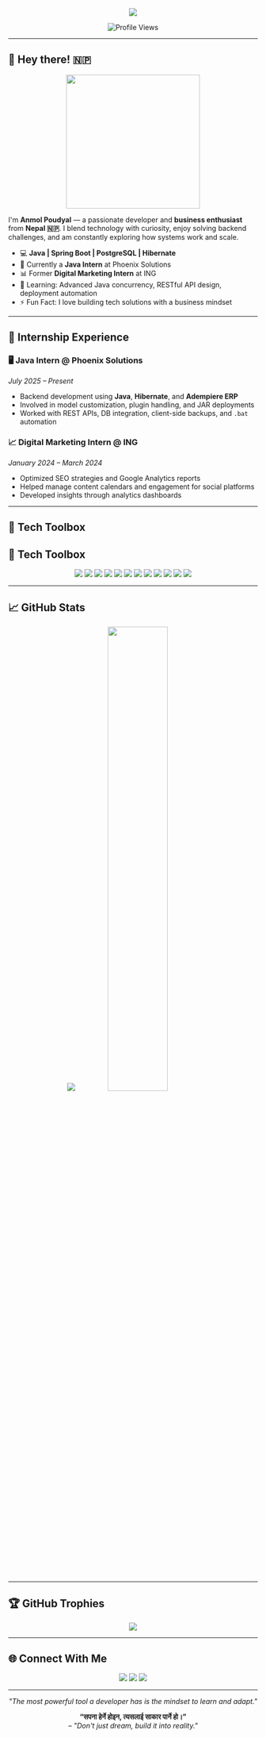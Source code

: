 <div align="center">
  <img src="https://capsule-render.vercel.app/api?type=waving&color=4e54c8,8f94fb&height=250&section=header&text=👨‍💻%20Anmol%20Poudyal&fontSize=60&fontColor=FFFFFF&animation=fadeIn&desc=Passionate%20Developer%20|%20Business%20Enthusiast&descSize=20" />
</div>

<p align="center">
  <img src="https://komarev.com/ghpvc/?username=Anmolpoudyal&label=Profile%20Views&color=8f94fb&style=for-the-badge" alt="Profile Views" />
</p>

---

## 👋 Hey there! 🇳🇵

<div align="center">
  <img src="https://media.giphy.com/media/qgQUggAC3Pfv687qPC/giphy.gif" width="270" height="270">
</div>

I'm **Anmol Poudyal** — a passionate developer and **business enthusiast** from **Nepal 🇳🇵**. I blend technology with curiosity, enjoy solving backend challenges, and am constantly exploring how systems work and scale.

- 💻 **Java | Spring Boot | PostgreSQL | Hibernate**
- 🚀 Currently a **Java Intern** at Phoenix Solutions
- 📊 Former **Digital Marketing Intern** at ING
- 🌱 Learning: Advanced Java concurrency, RESTful API design, deployment automation
- ⚡ Fun Fact: I love building tech solutions with a business mindset

---

## 💼 Internship Experience

### 🖥 Java Intern @ Phoenix Solutions  
*July 2025 – Present*  
- Backend development using **Java**, **Hibernate**, and **Adempiere ERP**
- Involved in model customization, plugin handling, and JAR deployments
- Worked with REST APIs, DB integration, client-side backups, and `.bat` automation

### 📈 Digital Marketing Intern @ ING  
*January 2024 – March 2024*  
- Optimized SEO strategies and Google Analytics reports  
- Helped manage content calendars and engagement for social platforms  
- Developed insights through analytics dashboards

---

## 🧰 Tech Toolbox

## 🧰 Tech Toolbox

<p align="center">
  <img src="https://img.shields.io/badge/Java-ED8B00?style=for-the-badge&logo=openjdk&logoColor=white" />
  <img src="https://img.shields.io/badge/SpringBoot-6DB33F?style=for-the-badge&logo=spring-boot&logoColor=white" />
  <img src="https://img.shields.io/badge/PostgreSQL-336791?style=for-the-badge&logo=postgresql&logoColor=white" />
  <img src="https://img.shields.io/badge/Hibernate-59666C?style=for-the-badge&logo=hibernate&logoColor=white" />
  <img src="https://img.shields.io/badge/Python-3776AB?style=for-the-badge&logo=python&logoColor=white" />
  <img src="https://img.shields.io/badge/React-61DAFB?style=for-the-badge&logo=react&logoColor=black" />
  <img src="https://img.shields.io/badge/JavaScript-F7DF1E?style=for-the-badge&logo=javascript&logoColor=black" />
  <img src="https://img.shields.io/badge/TypeScript-3178C6?style=for-the-badge&logo=typescript&logoColor=white" />
  <img src="https://img.shields.io/badge/Bash-121011?style=for-the-badge&logo=gnubash&logoColor=white" />
  <img src="https://img.shields.io/badge/Git-EE513B?style=for-the-badge&logo=git&logoColor=white" />
  <img src="https://img.shields.io/badge/Docker-2496ED?style=for-the-badge&logo=docker&logoColor=white" />
  <img src="https://img.shields.io/badge/MySQL-005C84?style=for-the-badge&logo=mysql&logoColor=white" />

</p>


---

## 📈 GitHub Stats

<div align="center">
  <picture>
    <source 
      srcset="https://github-readme-stats.vercel.app/api?username=Anmolpoudyal&show_icons=true&theme=tokyonight&hide_border=true"
      media="(prefers-color-scheme: dark)" />
    <source 
      srcset="https://github-readme-stats.vercel.app/api?username=Anmolpoudyal&show_icons=true&theme=default&hide_border=true"
      media="(prefers-color-scheme: light), (prefers-color-scheme: no-preference)" />
    <img 
      src="https://github-readme-stats.vercel.app/api?username=Anmolpoudyal&show_icons=true&hide_border=true" />
  </picture>
  <img src="https://streak-stats.demolab.com/?user=Anmolpoudyal&theme=tokyonight&hide_border=true" width="49%" />
</div>

---

## 🏆 GitHub Trophies

<div align="center">
  <img src="https://github-profile-trophy.vercel.app/?username=Anmolpoudyal&theme=onedark&margin-w=10&no-frame=true" />
</div>

---

## 🌐 Connect With Me

<p align="center">
  <a href="mailto:anmol.labs.code@gmail.com"><img src="https://img.shields.io/badge/Gmail-D14836?style=for-the-badge&logo=gmail&logoColor=white"></a>
  <a href="https://github.com/Anmolpoudyal"><img src="https://img.shields.io/badge/GitHub-000?style=for-the-badge&logo=github&logoColor=white"></a>
  <a href="https://www.linkedin.com/in/anmol-poudyal-171275280"><img src="https://img.shields.io/badge/LinkedIn-blue?style=for-the-badge&logo=linkedin&logoColor=white"></a>
</p>

---

<p align="center">
  <em>"The most powerful tool a developer has is the mindset to learn and adapt."</em>
</p>

<p align="center">
  <strong>“सपना हेर्ने होइन, त्यसलाई साकार पार्ने हो।”</strong><br>
  <em>– "Don't just dream, build it into reality."</em>
</p>
